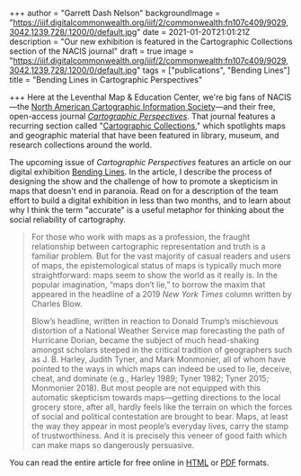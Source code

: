 +++
author = "Garrett Dash Nelson"
backgroundImage = "https://iiif.digitalcommonwealth.org/iiif/2/commonwealth:fn107c409/9029,3042,1239,728/,1200/0/default.jpg"
date = 2021-01-20T21:01:21Z
description = "Our new exhibition is featured in the Cartographic Collections section of the NACIS journal"
draft = true
image = "https://iiif.digitalcommonwealth.org/iiif/2/commonwealth:fn107c409/9029,3042,1239,728/,1200/0/default.jpg"
tags = ["publications", "Bending Lines"]
title = "Bending Lines in Cartographic Perspectives"

+++
Here at the Leventhal Map & Education Center, we're big fans of NACIS—the [North American Cartographic Information Society](https://nacis.org)—and their free, open-access journal [_Cartographic Perspectives_](https://cartographicperspectives.org/index.php/journal). That journal features a recurring section called "[Cartographic Collections](https://cartographicperspectives.org/index.php/journal/search/search?csrfToken=ffc6a24351a56efa8080e7c76b43a791&query=%22cartographic+collections%22)," which spotlights maps and geographic material that have been featured in library, museum, and research collections around the world.

The upcoming issue of _Cartographic Perspectives_ features an article on our digital exhibition [Bending Lines](https://leventhalmap.org/digital-exhibitions/bending-lines). In the article, I describe the process of designing the show and the challenge of how to promote a skepticism in maps that doesn't end in paranoia. Read on for a description of the team effort to build a digital exhibition in less than two months, and to learn about why I think the term "accurate" is a useful metaphor for thinking about the social reliability of cartography.

> For those who work with maps as a profession, the fraught relationship between cartographic representation and truth is a familiar problem. But for the vast majority of casual readers and users of maps, the epistemological status of maps is typically much more straightforward: maps seem to show the world as it really is. In the popular imagination, “maps don’t lie,” to borrow the maxim that appeared in the headline of a 2019 _New York Times_ column written by Charles Blow.
>
> Blow’s headline, written in reaction to Donald Trump’s mischievous distortion of a National Weather Service map forecasting the path of Hurricane Dorian, became the subject of much head-shaking amongst scholars steeped in the critical tradition of geographers such as J. B. Harley, Judith Tyner, and Mark Monmonier, all of whom have pointed to the ways in which maps can indeed be used to lie, deceive, cheat, and dominate (e.g., Harley 1989; Tyner 1982; Tyner 2015; Monmonier 2018). But most people are not equipped with this automatic skepticism towards maps—getting directions to the local grocery store, after all, hardly feels like the terrain on which the forces of social and political contestation are brought to bear. Maps, at least the way they appear in most people’s everyday lives, carry the stamp of trustworthiness. And it is precisely this veneer of good faith which can make maps so dangerously persuasive.

You can read the entire article for free online in [HTML](https://cartographicperspectives.org/index.php/journal/article/view/1689/1967) or [PDF](https://cartographicperspectives.org/index.php/journal/article/view/1689/1965) formats.